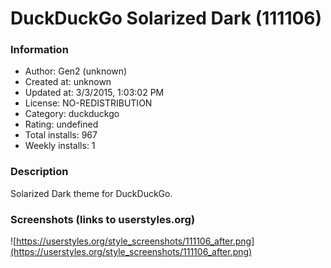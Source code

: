 # DuckDuckGo Solarized Dark (111106)

### Information
- Author: Gen2 (unknown)
- Created at: unknown
- Updated at: 3/3/2015, 1:03:02 PM
- License: NO-REDISTRIBUTION
- Category: duckduckgo
- Rating: undefined
- Total installs: 967
- Weekly installs: 1


### Description
Solarized Dark theme for DuckDuckGo.


### Screenshots (links to userstyles.org)
![https://userstyles.org/style_screenshots/111106_after.png](https://userstyles.org/style_screenshots/111106_after.png)


